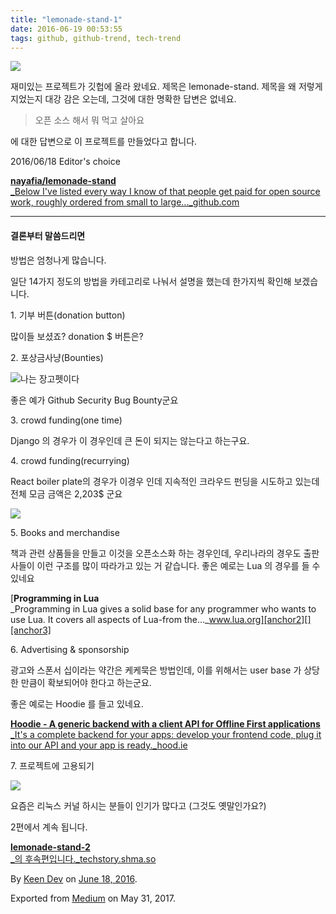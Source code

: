 ```yaml
---
title: "lemonade-stand-1"
date: 2016-06-19 00:53:55
tags: github, github-trend, tech-trend 
---
```



![][image0]

재미있는 프로젝트가 깃헙에 올라 왔네요. 제목은 lemonade-stand. 제목을 왜 저렇게 지었는지 대강 감은 오는데, 그것에 대한 명확한 답변은 없네요.
> 
> 오픈 소스 해서 뭐 먹고 살아요

에 대한 답변으로 이 프로젝트를 만들었다고 합니다.

2016/06/18 Editor's choice

[**nayafia/lemonade-stand**  
_Below I've listed every way I know of that people get paid for open source work, roughly ordered from small to large..._github.com][anchor0][][anchor1]

---

#### 결론부터 말씀드리면

방법은 엄청나게 많습니다.

일단 14가지 정도의 방법을 카테고리로 나눠서 설명을 했는데 한가지씩 확인해 보겠습니다.

1\. 기부 버튼(donation button)

많이들 보셨죠? donation $ 버튼은?

2\. 포상금사냥(Bounties)

![][image1]나는 장고펫이다

좋은 예가 Github Security Bug Bounty군요

3\. crowd funding(one time)

Django 의 경우가 이 경우인데 큰 돈이 되지는 않는다고 하는구요.

4\. crowd funding(recurrying)

React boiler plate의 경우가 이경우 인데 지속적인 크라우드 펀딩을 시도하고 있는데 전체 모금 금액은 2,203$ 군요

![][image2]

5\. Books and merchandise

책과 관련 상품들을 만들고 이것을 오픈소스화 하는 경우인데, 우리나라의 경우도 출판사들이 이런 구조를 많이 따라가고 있는 거 같습니다. 좋은 예로는 Lua 의 경우를 들 수 있네요

[**Programming in Lua**  
_Programming in Lua gives a solid base for any programmer who wants to use Lua. It covers all aspects of Lua-from the..._www.lua.org][anchor2][][anchor3]

6\. Advertising & sponsorship

광고와 스폰서 십이라는 약간은 케케묵은 방법인데, 이를 위해서는 user base 가 상당한 만큼이 확보되어야 한다고 하는군요.

좋은 예로는 Hoodie 를 들고 있네요.

[**Hoodie - A generic backend with a client API for Offline First applications**  
_It's a complete backend for your apps: develop your frontend code, plug it into our API and your app is ready._hood.ie][anchor4][][anchor5]

7\. 프로젝트에 고용되기

![][image3]

요즘은 리눅스 커널 하시는 분들이 인기가 많다고 (그것도 옛말인가요?)

2편에서 계속 됩니다.

[**lemonade-stand-2**  
_의 후속편입니다._techstory.shma.so][anchor6][][anchor7]

By [Keen Dev][anchor8] on [June 18, 2016][anchor9].

Exported from [Medium][anchor10] on May 31, 2017\.


[anchor0]: https://github.com/nayafia/lemonade-stand "https://github.com/nayafia/lemonade-stand"
[anchor1]: https://github.com/nayafia/lemonade-stand
[anchor2]: https://www.lua.org/pil/ "https://www.lua.org/pil/"
[anchor3]: https://www.lua.org/pil/
[anchor4]: http://hood.ie/ "http://hood.ie/"
[anchor5]: http://hood.ie/
[anchor6]: https://techstory.shma.so/lemonade-stand-2-648f7565105f "https://techstory.shma.so/lemonade-stand-2-648f7565105f"
[anchor7]: https://techstory.shma.so/lemonade-stand-2-648f7565105f
[anchor8]: https://medium.com/@keendev
[anchor9]: https://medium.com/p/34d305c2b17e
[anchor10]: https://medium.com


[image0]: /images/1*3cKxLhDpvTOjLJg4LdXUdg.png
[image1]: /images/1*42naGFe_hCq496lHkYKaow.png
[image2]: /images/1*b8t0TEVSB7V2zyX5-Gubuw.png
[image3]: /images/1*vDWDYA0TBDw6KHz4SgRu5A.pn
